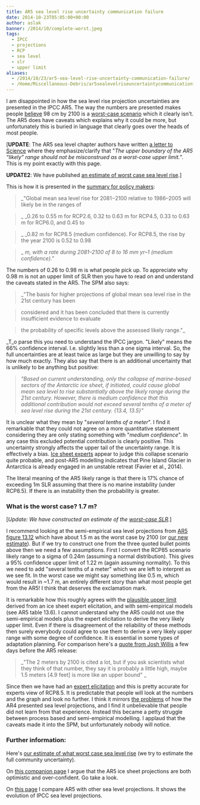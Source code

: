 ```yaml
---
title: AR5 sea level rise uncertainty communication failure
date: 2014-10-23T05:05:00+00:00
author: aslak
banner: /2014/10/complete-worst.jpeg
tags:
  - IPCC
  - projections
  - RCP
  - sea level
  - slr
  - upper limit
aliases:
  - /2014/10/23/ar5-sea-level-rise-uncertainty-communication-failure/
  - /Home/Miscellaneous-Debris/ar5sealevelriseuncertaintycommunicationfailure
---
```

I am disappointed in how the sea level rise projection uncertainties are presented in the IPCC AR5. The way the numbers are presented makes people [believe](http://www.theguardian.com/environment/2013/sep/26/maldives-democracy-climate-change-ipcc) 98 cm by 2100 is a [worst-case scenario](http://au.news.yahoo.com/technology/a/19142224/ipcc-climate-change-report-human-role-in-global-warming-now-even-clearer/) which it clearly isn't. The AR5 does have caveats which explains why it could be more, but unfortunately this is buried in language that clearly goes over the heads of most people.



[**UPDATE**: The AR5 sea level chapter authors have written [a letter to Science](http://www.sciencemag.org/content/342/6165/1445.1.full) where they emphasize/clarify that "_The upper boundary of the AR5 “likely” range should not be misconstrued as a worst-case upper limit._". This is my point exactly with this page.
  
**UPDATE2**: We have published [an estimate of worst case sea level rise](/Home/PDFs/Announcements/upperlimitforsealevelprojectionsby2100).]
  
This is how it is presented in the [summary for policy makers](http://www.ipcc.ch/report/ar5/wg1):

> _"Global mean sea level rise for 2081−2100 relative to 1986–2005 will likely be in the ranges of
  
>_ _0.26 to 0.55 m for RCP2.6, 0.32 to 0.63 m for RCP4.5, 0.33 to 0.63 m for RCP6.0, and 0.45 to
  
>_ _0.82 m for RCP8.5 (medium confidence). For RCP8.5, the rise by the year 2100 is 0.52 to 0.98
  
>_ _m, with a rate during 2081–2100 of 8 to 16 mm yr–1 (medium confidence)."_

The numbers of 0.26 to 0.98 m is what people pick up. To appreciate why 0.98 m is not an upper limit of SLR then you have to read on and understand the caveats stated in the AR5. The SPM also says:

> _"The basis for higher projections of global mean sea level rise in the 21st century has been
  
> considered and it has been concluded that there is currently insufficient evidence to evaluate
  
> the probability of specific levels above the assessed likely range."_

  
_T_o parse this you need to understand the IPCC jargon. "Likely" means the 66% confidence interval. I.e. slightly less than a one sigma interval. So, the full uncertainties are at least twice as large but they are unwilling to say by how much exactly. They also say that there is an additional uncertainty that is unlikely to be anything but positive:

> _"Based on current understanding, only the collapse of marine-based sectors of the Antarctic ice sheet, if initiated, could cause global mean sea level to rise substantially above the likely range during the 21st century. However, there is medium confidence that this additional contribution would not exceed several tenths of a meter of sea level rise during the 21st century. {13.4, 13.5}"_

It is unclear what they mean by "_several tenths of a meter_". I find it remarkable that they could not agree on a more quantitative statement considering they are only stating something with "_medium confidence_". In any case this excluded potential contribution is clearly positive. This uncertainty strongly affects the upper tail of the uncertainty range. It is effectively a bias. [Ice sheet experts](/Home/Miscellaneous-Debris/optimisticicesheetprojectionsinar5) appear to judge this collapse scenario quite probable, and post-AR5 modelling indicates that Pine Island Glacier in Antarctica is already engaged in an unstable retreat (Favier et al., 2014).
  
The literal meaning of the AR5 likely range is that there is 17% chance of exceeding 1m SLR assuming that there is no marine instability (under RCP8.5). If there is an instability then the probability is greater.

### What is the worst case? 1.7 m?

[_Update: We have constructed an estimate of the [worst-case SLR](/Home/PDFs/Announcements/upperlimitforsealevelprojectionsby2100)._]
  
I recommend looking at the semi-empirical sea level projections from [AR5 figure 13.12](http://www.climatechange2013.org/report/review-drafts/) which have about 1.5 m as the worst case by 2100 (or [our new estimate](/Home/PDFs/Announcements/upperlimitforsealevelprojectionsby2100)). But if we try to construct one from the three quoted bullet points above then we need a few assumptions. First I convert the RCP85 scenario likely range to a sigma of 0.24m (assuming a normal distribution). This gives a 95% confidence upper limit of 1.22 m (again assuming normality). To this we need to add "several tenths of a meter" which we are left to interpret as we see fit. In the worst case we might say something like 0.5 m, which would result in ~1.7 m, an entirely different story than what most people get from the AR5! I think that deserves the exclamation mark.
  
It is remarkable how this roughly agrees with the [plausible upper limit](/Home/Miscellaneous-Debris/icesheetcontributionsfrombamberaspinall) derived from an ice sheet expert elicitation, and with semi-empirical models (see AR5 table 13.6). I cannot understand why the AR5 could not use the semi-empirical models plus the expert elicitation to derive the very likely upper limit. Even if there is disagreement of the reliability of these methods then surely everybody could agree to use them to derive a very likely upper range with some degree of confidence. It is essential in some types of adaptation planning. For comparison here's a [quote from Josh Willis](http://www.livescience.com/39891-sea-level-rise-ipcc-report.html) a few days before the AR5 release:

> _"The 2 meters by 2100 is cited a lot, but if you ask scientists what they think of that number, they say it is probably a little high, maybe 1.5 meters [4.9 feet] is more like an upper bound" _

Since then we have had an [expert elicitation](/Home/Miscellaneous-Debris/comparisonofsealevelprojections) and this is pretty accurate for experts view of RCP8.5. It is predictable that people will look at the numbers and the graph and look no further. I think it mirrors [the problems](http://www.scientificamerican.com/article.cfm?id=what-big-questions-remain-about-sea-level-rise) of how the AR4 presented sea level projections, and I find it unbelievable that people did not learn from that experience. Instead this became a petty struggle between process based and semi-empirical modelling. I applaud that the caveats made it into the SPM, but unfortunately nobody will notice.

### Further information:

Here's [our estimate of what worst case sea level rise](/Home/PDFs/Announcements/upperlimitforsealevelprojectionsby2100) (we try to estimate the full community uncertainty).
  
On [this companion page](/Home/Miscellaneous-Debris/optimisticicesheetprojectionsinar5) I argue that the AR5 ice sheet projections are both optimistic and over-confident. Go take a look.
  
On [this page](/Home/Miscellaneous-Debris/comparisonofsealevelprojections) I compare AR5 with other sea level projections. It shows the evolution of IPCC sea level projections.
